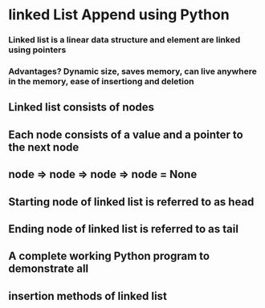 # linked List Append using Python

### Linked list is a linear data structure and element are linked using pointers
### Advantages? Dynamic size, saves memory, can live anywhere in the memory, ease of insertiong and deletion

## Linked list consists of nodes
## Each node consists of a value and a pointer to the next node
## node => node => node => node = None

## Starting node of linked list is referred to as head
## Ending node of linked list is referred to as tail

## A complete working Python program to demonstrate all
## insertion methods of linked list
